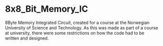 # 8x8_Bit_Memory_IC
8Byte Memory Integrated Circuit, created for a course at the Norwegian University of Science and Technology. As this was made as part of a course at university, there were some restrictions on how the code had to be written and designed.
